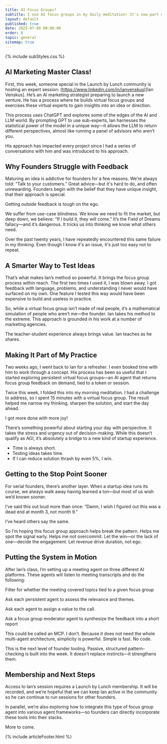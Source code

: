 ```yaml
---
title: AI Focus Groups?
subtitle: I use AI focus groups in my daily meditation! It's now part of my process. It's how I start my day on a bounce and not stuck in the grind of execution. How in the hell did AI get so far into the world that it's part of meditation?
layout: default
published: true
date: 2025-07-08 00:00:00
order: 0
topic: general
sitemap: true
---
```


{% include subStyles.css %}

## AI Marketing Master Class!
First, this week, someone special in the Launch by Lunch community is hosting an expert session: (https://www.linkedin.com/in/ianvenskus)[Ian Venskus]. He’s an AI marketing strategist preparing to launch a new venture. He has a process where he builds virtual focus groups and exercises these virtual experts to gain insights into an idea or direction.

This process uses ChatGPT and explores some of the edges of the AI and LLM world. By prompting GPT to use sub-experts, Ian harnesses the statistical power of the model in a unique way—it allows the LLM to return different perspectives, almost like running a panel of advisors who aren’t you.

His approach has impacted every project since I had a series of conversations with him and was introduced to his approach.

## Why Founders Struggle with Feedback
Maturing an idea is addictive for founders for a few reasons. We’re always told: “Talk to your customers.” Great advice—but it's hard to do, and often unrewarding. Founders begin with the belief that they have unique insight, that their approach is special.

Getting outside feedback is tough on the ego.

We suffer from use-case blindness. We know we need to fit the market, but deep down, we believe: “If I build it, they will come.” It’s the Field of Dreams fallacy—and it’s dangerous. It tricks us into thinking we know what others need.

Over the past twenty years, I have repeatedly encountered this same failure in my thinking. Even though I know it's an issue, it's just too easy not to repeat.

## A Smarter Way to Test Ideas
That’s what makes Ian’s method so powerful. It brings the focus group process within reach. The first two times I used it, I was blown away. I got feedback with language, problems, and understanding I never would have surfaced on my own. One feature I tested this way would have been expensive to build and useless in practice.

So, while a virtual focus group isn’t made of real people, it’s a mathematical simulation of people who aren’t me—the founder. Ian takes his method to the extreme. This approach is grounded in his work at a number of marketing agencies.

The teacher-student experience always brings value. Ian teaches as he shares.

## Making It Part of My Practice
Two weeks ago, I went back to Ian for a refresher. I even booked time with him to work through a concept. His process has been so useful that I started exploring persistent virtual focus groups—an AI agent that returns focus group feedback on demand, tied to a token or session.

Twice this week, I folded this into my morning meditation. I had a challenge to address, so I spent 15 minutes with a virtual focus group. The result helped me narrow my thinking, sharpen the solution, and start the day ahead.

I got more done with more joy!

There’s something powerful about starting your day with perspective. It takes the stress and urgency out of decision-making. While this doesn’t qualify as AGI, it’s absolutely a bridge to a new kind of startup experience.

- Time is always short.
- Testing ideas takes time.
- If I can reduce solution thrash by even 5%, I win.

## Getting to the Stop Point Sooner
For serial founders, there’s another layer. When a startup idea runs its course, we always walk away having learned a ton—but most of us wish we’d known sooner.

I’ve said this out loud more than once: “Damn, I wish I figured out this was a dead end at month 3, not month 9.” 

I’ve heard others say the same.

So I’m hoping this focus group approach helps break the pattern. Helps me spot the signal early. Helps me not overcommit. Let the win—or the lack of one—decide the engagement. Let revenue drive duration, not ego.

## Putting the System in Motion
After Ian’s class, I’m setting up a meeting agent on three different AI platforms. These agents will listen to meeting transcripts and do the following:

Filter for whether the meeting covered topics tied to a given focus group

Ask each persistent agent to assess the relevance and themes.

Ask each agent to assign a value to the call.

Ask a focus group moderator agent to synthesize the feedback into a short report

This could be called an MCP. I don’t. Because it does not need the whole multi-agent architecture, simplicity is powerful. Simple is fast. No code.

This is the next level of founder tooling. Passive, structured pattern-checking is built into the week. It doesn’t replace instincts—it strengthens them.

## Membership and Next Steps
Access to Ian’s session requires a Launch by Lunch membership. It will be recorded, and we’re hopeful that we can keep Ian active in the community so he can continue to run sessions for other founders.

In parallel, we’re also exploring how to integrate this type of focus group agent into various agent frameworks—so founders can directly incorporate these tools into their stacks.

More to come.

{% include articleFooter.html %}
